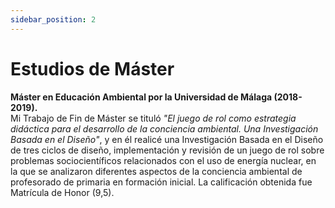 ```yaml
---
sidebar_position: 2
---
```


# Estudios de Máster

**Máster en Educación Ambiental por la Universidad de Málaga (2018-2019).**  
Mi Trabajo de Fin de Máster se tituló *"El juego de rol como estrategia didáctica para el desarrollo de la conciencia ambiental. Una Investigación Basada en el Diseño"*, y en él realicé una Investigación Basada en el Diseño de tres ciclos de diseño, implementación y revisión de un juego de rol sobre problemas sociocientíficos relacionados con el uso de energía nuclear, en la que se analizaron diferentes aspectos de la conciencia ambiental de profesorado de primaria en formación inicial. La calificación obtenida fue Matrícula de Honor (9,5).
